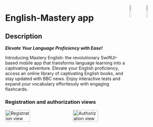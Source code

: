 <a href="https://developer.apple.com/xcode/swiftui/"><img src="https://img.icons8.com/?size=512&id=24465&format=png" align="right" width="10%"></a>
<img src="https://i.imgur.com/2wXKp4n.png" align="right" width="10%"></a>
# English-Mastery app
## Description
_**Elevate Your Language Proficiency with Ease!**_

Introducing Mastery English: the revolutionary SwiftUI-based mobile app that transforms language learning into a captivating adventure. Elevate your English proficiency, access an online library of captivating English books, and stay updated with BBC news. Enjoy interactive tests and expand your vocabulary effortlessly with engaging flashcards.
### Registration and authorization views
<div style="display: flex; justify-content: space-between;">
    <img src="https://i.imgur.com/oFrqpEi.png" alt="Registration view" title="Registration view" width="45%">
    <img src="https://i.imgur.com/ChPspvx.png" alt="Authorization view" title="Registration view" width="45%">
</div>
